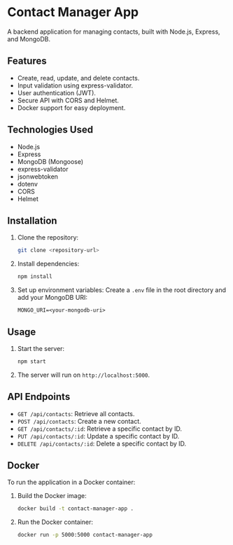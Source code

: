 # Contact Manager App

A backend application for managing contacts, built with Node.js, Express, and MongoDB.

## Features

- Create, read, update, and delete contacts.
- Input validation using express-validator.
- User authentication (JWT).
- Secure API with CORS and Helmet.
- Docker support for easy deployment.

## Technologies Used

- Node.js
- Express
- MongoDB (Mongoose)
- express-validator
- jsonwebtoken
- dotenv
- CORS
- Helmet

## Installation

1. Clone the repository:
   ```bash
   git clone <repository-url>
   ```

2. Install dependencies:
   ```bash
   npm install
   ```

3. Set up environment variables:
   Create a `.env` file in the root directory and add your MongoDB URI:
   ```
   MONGO_URI=<your-mongodb-uri>
   ```

## Usage

1. Start the server:
   ```bash
   npm start
   ```

2. The server will run on `http://localhost:5000`.

## API Endpoints

- `GET /api/contacts`: Retrieve all contacts.
- `POST /api/contacts`: Create a new contact.
- `GET /api/contacts/:id`: Retrieve a specific contact by ID.
- `PUT /api/contacts/:id`: Update a specific contact by ID.
- `DELETE /api/contacts/:id`: Delete a specific contact by ID.

## Docker

To run the application in a Docker container:

1. Build the Docker image:
   ```bash
   docker build -t contact-manager-app .
   ```

2. Run the Docker container:
   ```bash
   docker run -p 5000:5000 contact-manager-app
   ```


